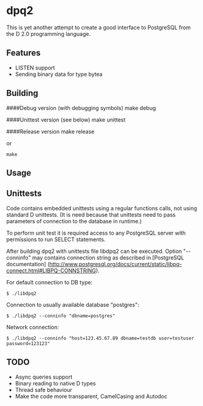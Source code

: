 dpq2
====

This is yet another attempt to create a good interface to PostgreSQL from the
D 2.0 programming language.

Features
--------

* LISTEN support
* Sending binary data for type bytea

Building
--------

####Debug version (with debugging symbols)
    make debug

####Unittest version (see below)
    make unittest

####Release version
    make release

or

    make

Usage
-----



Unittests
---------

Code contains embedded unittests using a regular functions calls, not using
standard D unittests. (It is need because that unittests need to pass parameters
of connection to the database in runtime.)

To perform unit test it is required access to any PostgreSQL server with
permissions to run SELECT statements.

After building dpq2 with unittests file libdpq2 can be executed. Option "--conninfo"
may contains connection string as described in [PostgreSQL documentation]
(http://www.postgresql.org/docs/current/static/libpq-connect.html#LIBPQ-CONNSTRING).

For default connection to DB type:

    $ ./libdpq2 

Connection to usually available database "postgres":

    $ ./libdpq2 --conninfo "dbname=postgres"

Network connection:

    $ ./libdpq2 --conninfo "host=123.45.67.89 dbname=testdb user=testuser password=123123"

TODO
----

* Async queries support
* Binary reading to native D types
* Thread safe behaviour
* Make the code more transparent, CamelCasing and Autodoc
